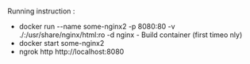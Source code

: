 ###
Running instruction : 
* docker run --name some-nginx2 -p 8080:80 -v ./:/usr/share/nginx/html:ro -d nginx - Build container (first timeo nly)
* docker start some-nginx2
* ngrok http http://localhost:8080